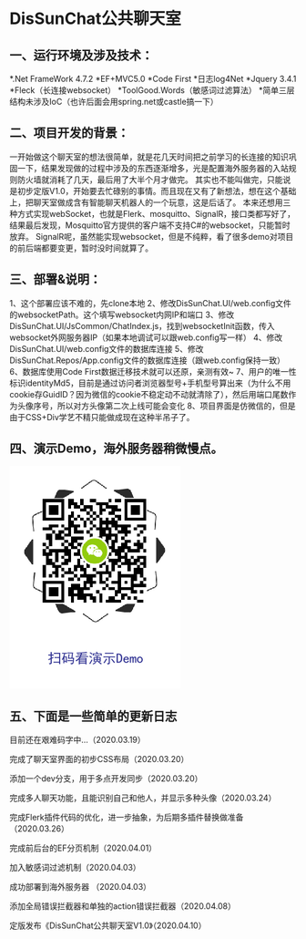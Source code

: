 # DisSunChat公共聊天室
一、运行环境及涉及技术：
------------------
*.Net FrameWork 4.7.2
*EF+MVC5.0
*Code First
*日志log4Net
*Jquery 3.4.1
*Fleck（长连接websocket）
*ToolGood.Words（敏感词过滤算法）
*简单三层结构未涉及IoC（也许后面会用spring.net或castle搞一下）

二、项目开发的背景：
---------------
一开始做这个聊天室的想法很简单，就是花几天时间把之前学习的长连接的知识巩固一下，结果发现做的过程中涉及的东西逐渐增多，光是配置海外服务器的入站规则防火墙就消耗了几天，最后用了大半个月才做完。
其实也不能叫做完，只能说是初步定版V1.0，开始要去忙碌别的事情。而且现在又有了新想法，想在这个基础上，把聊天室做成含有智能聊天机器人的一个玩意，这是后话了。
本来还想用三种方式实现webSocket，也就是Flerk、mosquitto、SignalR，接口类都写好了，结果最后发现，Mosquitto官方提供的客户端不支持C#的websocket，只能暂时放弃。
SignalR呢，虽然能实现websocket，但是不纯粹，看了很多demo对项目的前后端都要变更，暂时没时间就算了。

三、部署&说明：
----------------
1、这个部署应该不难的，先clone本地
2、修改DisSunChat.UI/web.config文件的websocketPath。这个填写websocket内网IP和端口
3、修改DisSunChat.UI/JsCommon/ChatIndex.js，找到websocketInit函数，传入websocket外网服务器IP（如果本地调试可以跟web.config写一样）
4、修改DisSunChat.UI/web.config文件的数据库连接
5、修改DisSunChat.Repos/App.config文件的数据库连接（跟web.config保持一致）
6、数据库使用Code First数据迁移技术就可以还原，亲测有效~
7、用户的唯一性标识identityMd5，目前是通过访问者浏览器型号+手机型号算出来（为什么不用cookie存GuidID？因为微信的cookie不稳定动不动就清除了），然后用端口尾数作为头像序号，所以对方头像第二次上线可能会变化
8、项目界面是仿微信的，但是由于CSS+Div学艺不精只能做成现在这种半吊子了。

四、演示Demo，海外服务器稍微慢点。
----------------
 ![image](http://github.com/DisSunRestart2020/DisSunChat/raw/master/DisSunChat.UI/images/demoUrl.png)

五、下面是一些简单的更新日志
----------------
目前还在艰难码字中...（2020.03.19）

完成了聊天室界面的初步CSS布局（2020.03.20）

添加一个dev分支，用于多点开发同步（2020.03.20）

完成多人聊天功能，且能识别自己和他人，并显示多种头像（2020.03.24）

完成Flerk插件代码的优化，进一步抽象，为后期多插件替换做准备（2020.03.26）

完成前后台的EF分页机制（2020.04.01）

加入敏感词过滤机制（2020.04.03）

成功部署到海外服务器 （2020.04.03）

添加全局错误拦截器和单独的action错误拦截器（2020.04.08）

定版发布《DisSunChat公共聊天室V1.0》（2020.04.10）
